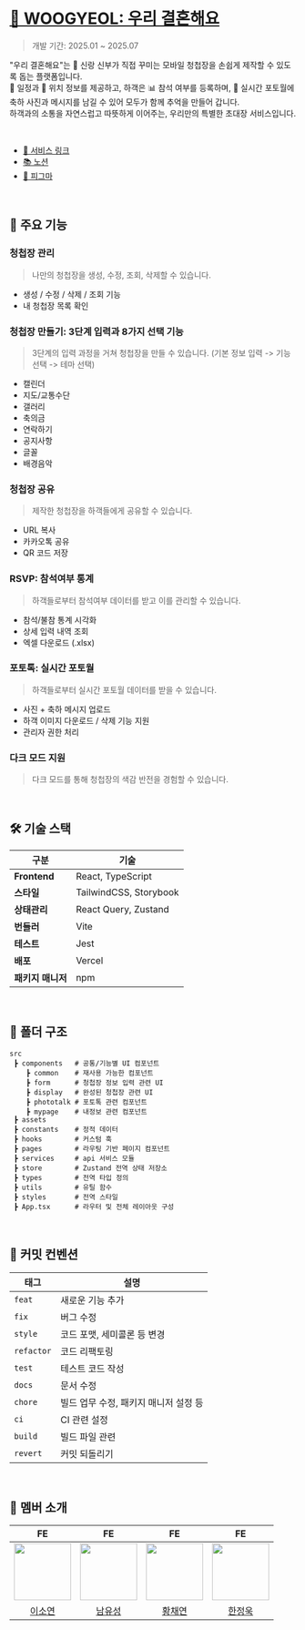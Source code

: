 # [💌 WOOGYEOL: 우리 결혼해요](https://woogyeol.site/)

> 개발 기간: 2025.01 ~ 2025.07


"우리 결혼해요"는 💌 신랑 신부가 직접 꾸미는 모바일 청첩장을 손쉽게 제작할 수 있도록 돕는 플랫폼입니다. <br/>
📆 일정과 📍 위치 정보를 제공하고, 하객은 📊 참석 여부를 등록하며, 📸 실시간 포토월에 축하 사진과 메시지를 남길 수 있어 모두가 함께 추억을 만들어 갑니다.  <br/>
하객과의 소통을 자연스럽고 따뜻하게 이어주는, 우리만의 특별한 초대장 서비스입니다.

<br/>


- [🔗 서비스 링크](https://woogyeol.site/)
- [📚 노션](https://www.notion.so/19e9673ec79780a3b17bed3825f5fa8c?pvs=21)
- [🎨 피그마](https://file+.vscode-resource.vscode-cdn.net/Users/isoyeon/Desktop/woo-gyeol/front-end/README.md)

<br/>

## 🔑 주요 기능

###  **청첩장 관리**

> 나만의 청첩장을 생성, 수정, 조회, 삭제할 수 있습니다.

- 생성 / 수정 / 삭제 / 조회 기능
- 내 청첩장 목록 확인


###  **청첩장 만들기: 3단계 입력과 8가지 선택 기능**

> 3단계의 입력 과정을 거쳐 청첩장을 만들 수 있습니다. (기본 정보 입력 -> 기능 선택 -> 테마 선택) <br/>

- 캘린더
- 지도/교통수단
- 갤러리
- 축의금
- 연락하기
- 공지사항
- 글꼴
- 배경음악


###  **청첩장 공유**

> 제작한 청첩장을 하객들에게 공유할 수 있습니다. 

- URL 복사
- 카카오톡 공유
- QR 코드 저장


###  **RSVP: 참석여부 통계**

> 하객들로부터 참석여부 데이터를 받고 이를 관리할 수 있습니다. <br/>

- 참석/불참 통계 시각화
- 상세 입력 내역 조회
- 엑셀 다운로드 (.xlsx)

### **포토톡: 실시간 포토월**

> 하객들로부터 실시간 포토월 데이터를 받을 수 있습니다.

- 사진 + 축하 메시지 업로드
- 하객 이미지 다운로드 / 삭제 기능 지원
- 관리자 권한 처리

### **다크 모드 지원**

> 다크 모드를 통해 청첩장의 색감 반전을 경험할 수 있습니다.


<br/>


## 🛠️ 기술 스택

| 구분 | 기술 |
| ---- | ---- |
| **Frontend** | React, TypeScript |
| **스타일** | TailwindCSS, Storybook |
| **상태관리** | React Query, Zustand |
| **번들러** | Vite |
| **테스트** | Jest |
| **배포** | Vercel |
| **패키지 매니저** | npm |

<br/>


## 📁 폴더 구조

```
src
 ┣ components   # 공통/기능별 UI 컴포넌트
    ┣ common    # 재사용 가능한 컴포넌트
    ┣ form      # 청첩장 정보 입력 관련 UI
    ┣ display   # 완성된 청첩장 관련 UI
    ┣ phototalk # 포토톡 관련 컴포넌트
    ┣ mypage    # 내정보 관련 컴포넌트
 ┣ assets
 ┣ constants    # 정적 데이터
 ┣ hooks        # 커스텀 훅
 ┣ pages        # 라우팅 기반 페이지 컴포넌트
 ┣ services     # api 서비스 모듈
 ┣ store        # Zustand 전역 상태 저장소
 ┣ types        # 전역 타입 정의
 ┣ utils        # 유틸 함수
 ┣ styles       # 전역 스타일
 ┣ App.tsx      # 라우터 및 전체 레이아웃 구성

```

<br/>


## 🤙 커밋 컨벤션

| 태그 | 설명 |
|------|------|
| `feat` | 새로운 기능 추가 |
| `fix` | 버그 수정 |
| `style` | 코드 포맷, 세미콜론 등 변경 |
| `refactor` | 코드 리팩토링 |
| `test` | 테스트 코드 작성 |
| `docs` | 문서 수정 |
| `chore` | 빌드 업무 수정, 패키지 매니저 설정 등 |
| `ci` | CI 관련 설정 |
| `build` | 빌드 파일 관련 |
| `revert` | 커밋 되돌리기 |


<br/>

## 👥 멤버 소개

|                                  FE                                  |                                  FE                                   |                                 FE                                  |                                  FE                                  |
| :------------------------------------------------------------------: | :-------------------------------------------------------------------: | :-----------------------------------------------------------------: | :------------------------------------------------------------------: |
| <img src="https://github.com/eesoyeon.png" width="100" height="100"> | <img src="https://github.com/meteorqz6.png" width="100" height="100"> | <img src="https://github.com/chaeon1.png" width="100" height="100"> | <img src="https://github.com/nowrobin.png" width="100" height="100"> |
|                [이소연](https://github.com/eesoyeon)                 |                [남유성](https://github.com/meteorqz6)                 |                [황채연](https://github.com/chaeon1)                 |                [한정욱](https://github.com/nowrobin)                 |

<br/>
